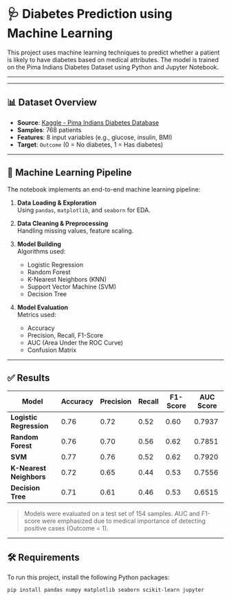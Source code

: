 # 🩺 Diabetes Prediction using Machine Learning

This project uses machine learning techniques to predict whether a patient is likely to have diabetes based on medical attributes. The model is trained on the Pima Indians Diabetes Dataset using Python and Jupyter Notebook.

---


---

## 📊 Dataset Overview

- **Source**: [Kaggle - Pima Indians Diabetes Database](https://www.kaggle.com/datasets/uciml/pima-indians-diabetes-database)
- **Samples**: 768 patients
- **Features**: 8 input variables (e.g., glucose, insulin, BMI)
- **Target**: `Outcome` (0 = No diabetes, 1 = Has diabetes)

---

## 🧠 Machine Learning Pipeline

The notebook implements an end-to-end machine learning pipeline:

1. **Data Loading & Exploration**  
   Using `pandas`, `matplotlib`, and `seaborn` for EDA.

2. **Data Cleaning & Preprocessing**  
   Handling missing values, feature scaling.

3. **Model Building**  
   Algorithms used:
   - Logistic Regression
   - Random Forest
   - K-Nearest Neighbors (KNN)
   - Support Vector Machine (SVM)
   - Decision Tree

4. **Model Evaluation**  
   Metrics used:
   - Accuracy
   - Precision, Recall, F1-Score
   - AUC (Area Under the ROC Curve)
   - Confusion Matrix

---

## ✅ Results

| Model                | Accuracy | Precision | Recall | F1-Score | AUC Score |
|---------------------|----------|-----------|--------|----------|-----------|
| **Logistic Regression** | 0.76     | 0.72      | 0.52   | 0.60     | 0.7937    |
| **Random Forest**        | 0.76     | 0.70      | 0.56   | 0.62     | 0.7851    |
| **SVM**                  | 0.77     | 0.76      | 0.52   | 0.62     | 0.7920    |
| **K-Nearest Neighbors** | 0.72     | 0.65      | 0.44   | 0.53     | 0.7556    |
| **Decision Tree**        | 0.71     | 0.61      | 0.46   | 0.53     | 0.6515    |

> Models were evaluated on a test set of 154 samples. AUC and F1-score were emphasized due to medical importance of detecting positive cases (Outcome = 1).

---

## 🛠️ Requirements

To run this project, install the following Python packages:

```bash
pip install pandas numpy matplotlib seaborn scikit-learn jupyter


